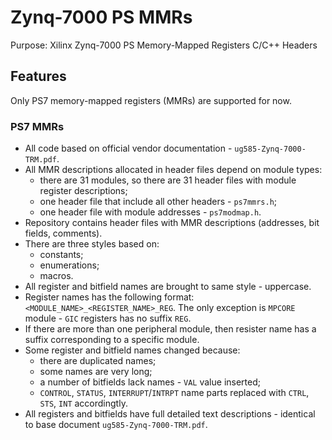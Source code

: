 # Zynq-7000 PS MMRs

Purpose: Xilinx Zynq-7000 PS Memory-Mapped Registers C/C++ Headers

## Features

Only PS7 memory-mapped registers (MMRs) are supported for now.

### PS7 MMRs

* All code based on official vendor documentation - `ug585-Zynq-7000-TRM.pdf`.
* All MMR descriptions allocated in header files depend on module types:
    * there are 31 modules, so there are 31 header files with module register descriptions;
    * one header file that include all other headers - `ps7mmrs.h`;
    * one header file with module addresses - `ps7modmap.h`.
* Repository contains header files with MMR descriptions (addresses, bit fields, comments).
* There are three styles based on:
    * constants;
    * enumerations;
    * macros.
* All register and bitfield names are brought to same style - uppercase.
* Register names has the following format: `<MODULE_NAME>_<REGISTER_NAME>_REG`. The only exception is `MPCORE` module - `GIC` registers has no suffix `REG`.
* If there are more than one peripheral module, then resister name has a suffix corresponding to a specific module.
* Some register and bitfield names changed because:
     * there are duplicated names;
     * some names are very long;
     * a number of bitfields lack names - `VAL` value inserted;
     * `CONTROL`, `STATUS`, `INTERRUPT`/`INTRPT` name parts replaced with `CTRL`, `STS`, `INT` accordingtly.
* All registers and bitfields have full detailed text descriptions - identical to base document `ug585-Zynq-7000-TRM.pdf`.
